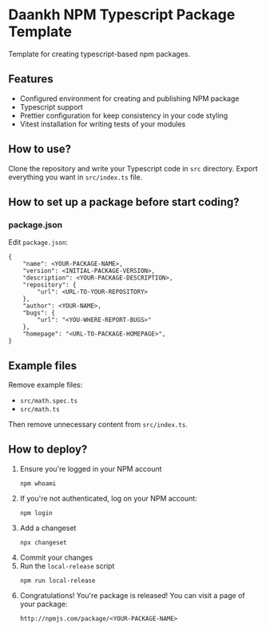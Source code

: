 # Daankh NPM Typescript Package Template

Template for creating typescript-based npm packages.

## Features

- Configured environment for creating and publishing NPM package
- Typescript support
- Prettier configuration for keep consistency in your code styling
- Vitest installation for writing tests of your modules

## How to use?

Clone the repository and write your Typescript code in `src` directory. Export everything you want in `src/index.ts`
file.

## How to set up a package before start coding?

### package.json

Edit `package.json`:

```
{
    "name": <YOUR-PACKAGE-NAME>,
    "version": <INITIAL-PACKAGE-VERSION>,
    "description": <YOUR-PACKAGE-DESCRIPTION>,
    "repository": {
        "url": <URL-TO-YOUR-REPOSITORY>
    },
    "author": <YOUR-NAME>,
    "bugs": {
        "url": "<YOU-WHERE-REPORT-BUGS>"
    },
    "homepage": "<URL-TO-PACKAGE-HOMEPAGE>",
}
```

## Example files

Remove example files:

- `src/math.spec.ts`
- `src/math.ts`

Then remove unnecessary content from `src/index.ts`.

## How to deploy?

1. Ensure you're logged in your NPM account
   ```
   npm whoami
   ```
2. If you're not authenticated, log on your NPM account:
   ```
   npm login
   ```
3. Add a changeset
   ```
   npx changeset
   ```
4. Commit your changes
5. Run the `local-release` script
   ```
   npm run local-release
   ```
6. Congratulations! You're package is released! You can visit a page of your package:
   ```
   http://npmjs.com/package/<YOUR-PACKAGE-NAME>
   ```